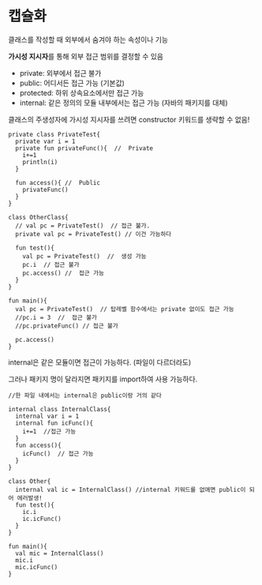 # 캡슐화
  
  클래스를 작성할 때 외부에서 숨겨야 하는 속성이나 기능
  
  **가시성 지시자**를 통해 외부 접근 범위를 결정할 수 있음
  
  - private: 외부에서 접근 불가
  - public: 어디서든 접근 가능 (기본값)
  - protected: 하위 상속요소에서만 접근 가능
  - internal: 같은 정의의 모듈 내부에서는 접근 가능 (자바의 패키지를 대체)
  
  클래스의 주생성자에 가시성 지시자를 쓰려면 constructor 키워드를 생략할 수 없음!
  
  ```
  private class PrivateTest{
    private var i = 1
    private fun privateFunc(){  //  Private
      i+=1
      println(i)
    }
    
    fun access(){ //  Public
      privateFunc()
    }
  } 
  
  class OtherClass{
    // val pc = PrivateTest()  // 접근 불가.
    private val pc = PrivateTest() // 이건 가능하다
    
    fun test(){
      val pc = PrivateTest()  //  생성 가능
      pc.i  // 접근 불가
      pc.access() //  접근 가능
    }
  }
  
  fun main(){
    val pc = PrivateTest()  // 탑레벨 함수에서는 private 없이도 접근 가능
    //pc.i = 3  //  접근 불가
    //pc.privateFunc() // 접근 불가
    
    pc.access()    
  }
  ```
  
  
  internal은 같은 모듈이면 접근이 가능하다. (파일이 다르더라도)
  
  그러나 패키지 명이 달라지면 패키지를 import하여 사용 가능하다.
  
  ```
  //한 파일 내에서는 internal은 public이랑 거의 같다
  
  internal class InternalClass{
    internal var i = 1
    internal fun icFunc(){
      i+=1  //접근 가능
    }
    fun access(){
      icFunc()  // 접근 가능
    }
  }
  
  class Other{
    internal val ic = InternalClass() //internal 키워드를 없애면 public이 되어 에러발생!
    fun test(){
      ic.i
      ic.icFunc()
    }
  }
  
  fun main(){
    val mic = InternalClass()
    mic.i
    mic.icFunc()
  }
  ```
  
